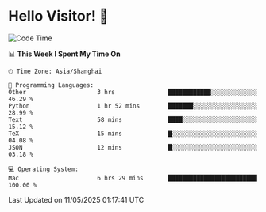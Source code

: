 # Hello Visitor! 👋

<!--START_SECTION:waka-->
![Code Time](http://img.shields.io/badge/Code%20Time-16%20hrs%205%20mins-blue)

📊 **This Week I Spent My Time On** 

```text
🕑︎ Time Zone: Asia/Shanghai

💬 Programming Languages: 
Other                    3 hrs               ████████████░░░░░░░░░░░░░   46.29 % 
Python                   1 hr 52 mins        ███████░░░░░░░░░░░░░░░░░░   28.99 % 
Text                     58 mins             ████░░░░░░░░░░░░░░░░░░░░░   15.12 % 
TeX                      15 mins             █░░░░░░░░░░░░░░░░░░░░░░░░   04.08 % 
JSON                     12 mins             █░░░░░░░░░░░░░░░░░░░░░░░░   03.18 % 

💻 Operating System: 
Mac                      6 hrs 29 mins       █████████████████████████   100.00 % 
```


 Last Updated on 11/05/2025 01:17:41 UTC
<!--END_SECTION:waka-->
